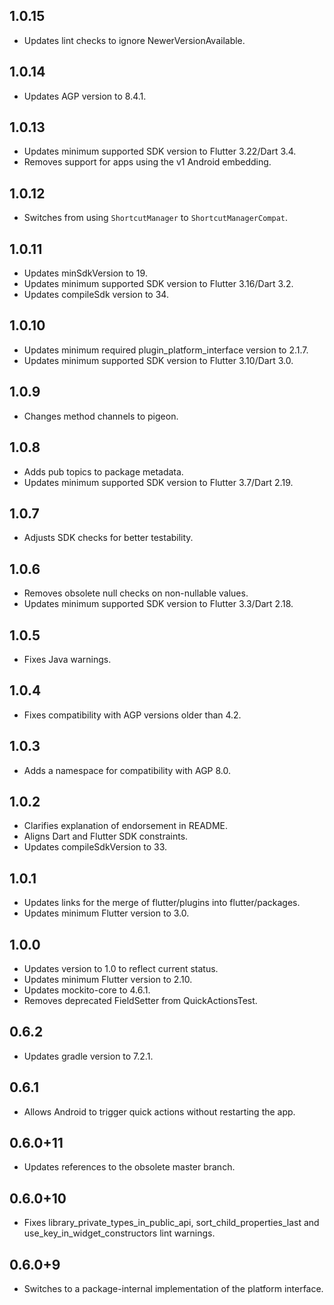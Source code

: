 ## 1.0.15

- Updates lint checks to ignore NewerVersionAvailable.

## 1.0.14

- Updates AGP version to 8.4.1.

## 1.0.13

- Updates minimum supported SDK version to Flutter 3.22/Dart 3.4.
- Removes support for apps using the v1 Android embedding.

## 1.0.12

- Switches from using `ShortcutManager` to `ShortcutManagerCompat`.

## 1.0.11

- Updates minSdkVersion to 19.
- Updates minimum supported SDK version to Flutter 3.16/Dart 3.2.
- Updates compileSdk version to 34.

## 1.0.10

- Updates minimum required plugin_platform_interface version to 2.1.7.
- Updates minimum supported SDK version to Flutter 3.10/Dart 3.0.

## 1.0.9

- Changes method channels to pigeon.

## 1.0.8

- Adds pub topics to package metadata.
- Updates minimum supported SDK version to Flutter 3.7/Dart 2.19.

## 1.0.7

- Adjusts SDK checks for better testability.

## 1.0.6

- Removes obsolete null checks on non-nullable values.
- Updates minimum supported SDK version to Flutter 3.3/Dart 2.18.

## 1.0.5

- Fixes Java warnings.

## 1.0.4

- Fixes compatibility with AGP versions older than 4.2.

## 1.0.3

- Adds a namespace for compatibility with AGP 8.0.

## 1.0.2

- Clarifies explanation of endorsement in README.
- Aligns Dart and Flutter SDK constraints.
- Updates compileSdkVersion to 33.

## 1.0.1

- Updates links for the merge of flutter/plugins into flutter/packages.
- Updates minimum Flutter version to 3.0.

## 1.0.0

- Updates version to 1.0 to reflect current status.
- Updates minimum Flutter version to 2.10.
- Updates mockito-core to 4.6.1.
- Removes deprecated FieldSetter from QuickActionsTest.

## 0.6.2

- Updates gradle version to 7.2.1.

## 0.6.1

- Allows Android to trigger quick actions without restarting the app.

## 0.6.0+11

- Updates references to the obsolete master branch.

## 0.6.0+10

- Fixes library_private_types_in_public_api, sort_child_properties_last and use_key_in_widget_constructors
  lint warnings.

## 0.6.0+9

- Switches to a package-internal implementation of the platform interface.
